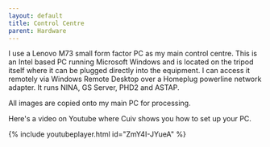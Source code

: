 ```yaml
---
layout: default
title: Control Centre
parent: Hardware
---
```

I use a Lenovo M73 small form factor PC as my main control centre. This is an Intel based PC running Microsoft Windows and is located on the tripod itself where it can be plugged directly into the equipment. I can access it remotely via Windows Remote Desktop over a Homeplug powerline network adapter. It runs NINA, GS Server, PHD2 and ASTAP. 

All images are copied onto my main PC for processing.

Here's a video on Youtube where Cuiv shows you how to set up your PC.

{% include youtubeplayer.html id="ZmY4I-JYueA" %}
